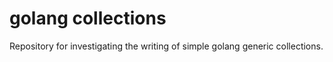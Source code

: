 # golang collections

Repository for investigating the writing of simple golang generic collections.
